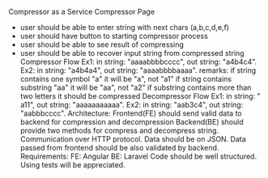 Compressor as a Service
Compressor Page
* user should be able to enter string with next chars (a,b,c,d,e,f)
* user should have button to starting compressor process
* user should be able to see result of compressing
* user should be able to recover input string from compressed string
Compressor Flow
Ex1: in string: "aaaabbbbcccc", out string: "a4b4c4".
Ex2: in string: "a4b4a4", out string: "aaaabbbbaaaa".
remarks:
if string contains one symbol "a" it will be "a", not "a1"
if string contains substring "aa" it will be "aa", not "a2"
if substring contains more than two letters it should be compressed
Decompressor Flow
Ex1: in string: " a11", out string: "aaaaaaaaaaa".
Ex2: in string: "aab3c4", out string: "aabbbcccc".
Architecture:
Frontend(FE) should send valid data to backend for compression and decompression
Backend(BE) should provide two methods for compress and decompress string.
Communication over HTTP protocol. Data should be on JSON. Data passed from frontend should
be also validated by backend.
Requirements:
FE: Angular
BE: Laravel
Code should be well structured. Using tests will be appreciated. 
